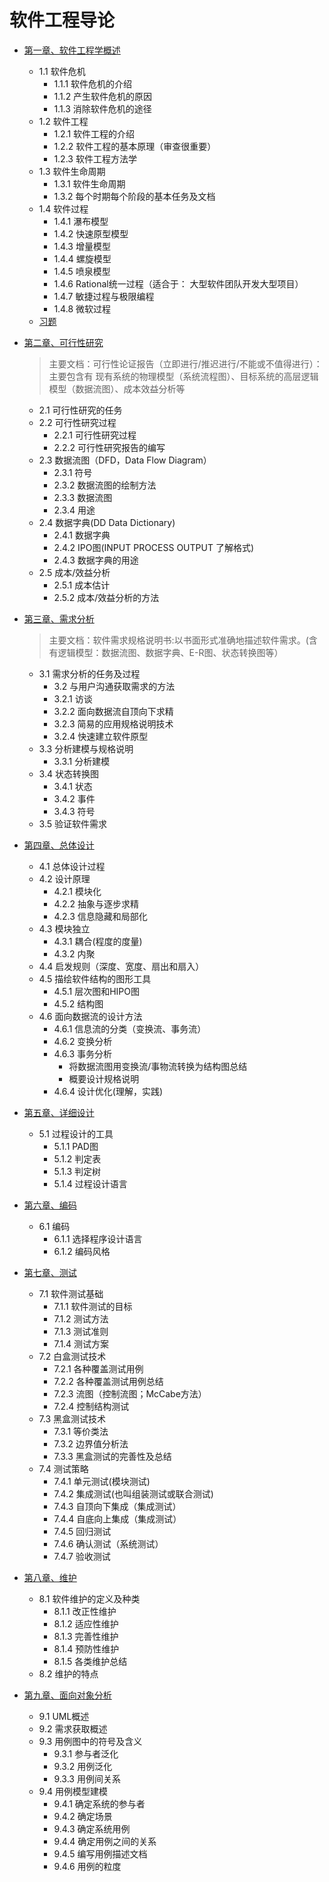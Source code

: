 # 软件工程导论

* [第一章、软件工程学概述](./第一章、软件工程学概述/第一章软件工程学概述.md)
  * 1.1 软件危机
    * 1.1.1 软件危机的介绍
    * 1.1.2 产生软件危机的原因
    * 1.1.3 消除软件危机的途径
  * 1.2 软件工程
    * 1.2.1 软件工程的介绍
    * 1.2.2 软件工程的基本原理（审查很重要）
    * 1.2.3 软件工程方法学
  * 1.3 软件生命周期
    * 1.3.1 软件生命周期
    * 1.3.2 每个时期每个阶段的基本任务及文档
  * 1.4 软件过程
    * 1.4.1 瀑布模型
    * 1.4.2 快速原型模型
    * 1.4.3 增量模型
    * 1.4.4 螺旋模型
    * 1.4.5 喷泉模型
    * 1.4.6 Rational统一过程（适合于： 大型软件团队开发大型项目）
    * 1.4.7 敏捷过程与极限编程
    * 1.4.8 微软过程
  * [习题](./第一章、软件工程学概述/习题.md)
  
* [第二章、可行性研究](./第二章、可行性研究/第二章可行性研究.md)

	>主要文档：可行性论证报告（立即进行/推迟进行/不能或不值得进行）：主要包含有 现有系统的物理模型（系统流程图）、目标系统的高层逻辑模型（数据流图）、成本效益分析等


  * 2.1 可行性研究的任务
  * 2.2 可行性研究过程
    * 2.2.1 可行性研究过程
    * 2.2.2 可行性研究报告的编写
  * 2.3 数据流图（DFD，Data Flow Diagram）
    * 2.3.1 符号
    * 2.3.2 数据流图的绘制方法
    * 2.3.3 数据流图
    * 2.3.4 用途
  * 2.4 数据字典(DD Data Dictionary)
    * 2.4.1 数据字典
    * 2.4.2 IPO图(INPUT PROCESS OUTPUT 了解格式)
    * 2.4.3 数据字典的用途
  * 2.5 成本/效益分析
    * 2.5.1 成本估计
    * 2.5.2 成本/效益分析的方法
* [第三章、需求分析](./第三章、需求分析/第三章需求分析.md)

	>主要文档：软件需求规格说明书:以书面形式准确地描述软件需求。(含有逻辑模型：数据流图、数据字典、E-R图、状态转换图等）

  * 3.1 需求分析的任务及过程
    * 3.2 与用户沟通获取需求的方法
    * 3.2.1 访谈
    * 3.2.2 面向数据流自顶向下求精
    * 3.2.3 简易的应用规格说明技术
    * 3.2.4 快速建立软件原型
  * 3.3  分析建模与规格说明
    * 3.3.1 分析建模
  * 3.4 状态转换图
    * 3.4.1 状态
    * 3.4.2 事件
    * 3.4.3 符号
  * 3.5 验证软件需求
* [第四章、总体设计](./第四章、总体设计/第四章总体设计.md)
  * 4.1 总体设计过程
  * 4.2 设计原理
    * 4.2.1 模块化
    * 4.2.2 抽象与逐步求精
    * 4.2.3 信息隐藏和局部化
  * 4.3 模块独立
    * 4.3.1 耦合(程度的度量)
    * 4.3.2 内聚
  * 4.4 启发规则（深度、宽度、扇出和扇入）
  * 4.5 描绘软件结构的图形工具
    * 4.5.1 层次图和HIPO图
    * 4.5.2 结构图
  * 4.6 面向数据流的设计方法
    * 4.6.1 信息流的分类（变换流、事务流）
    * 4.6.2 变换分析
    * 4.6.3 事务分析
      * 将数据流图用变换流/事物流转换为结构图总结
      * 概要设计规格说明
    * 4.6.4 设计优化(理解，实践)
* [第五章、详细设计](./第五章、详细设计/第五章详细设计.md)
  * 5.1 过程设计的工具
    * 5.1.1 PAD图
    * 5.1.2 判定表
    * 5.1.3 判定树
    * 5.1.4 过程设计语言
* [第六章、编码](./第六章、编码/第六章编码.md)
  * 6.1 编码
    * 6.1.1 选择程序设计语言
    * 6.1.2 编码风格
* [第七章、测试](./第七章、测试/第七章测试.md)
  * 7.1 软件测试基础
    * 7.1.1 软件测试的目标
    * 7.1.2 测试方法
    * 7.1.3 测试准则
    * 7.1.4 测试方案
  * 7.2 白盒测试技术
    * 7.2.1 各种覆盖测试用例
    * 7.2.2 各种覆盖测试用例总结
    * 7.2.3 流图（控制流图；McCabe方法）
    * 7.2.4 控制结构测试
  * 7.3 黑盒测试技术
    * 7.3.1 等价类法
    * 7.3.2 边界值分析法
    * 7.3.3 黑盒测试的完善性及总结
  * 7.4 测试策略
    * 7.4.1 单元测试(模块测试)
    * 7.4.2 集成测试(也叫组装测试或联合测试)
    * 7.4.3 自顶向下集成（集成测试）
    * 7.4.4 自底向上集成（集成测试）
    * 7.4.5 回归测试
    * 7.4.6 确认测试（系统测试）
    * 7.4.7 验收测试
* [第八章、维护](./第八章、维护/第八章维护.md)
  * 8.1 软件维护的定义及种类
    * 8.1.1 改正性维护
    * 8.1.2 适应性维护
    * 8.1.3 完善性维护
    * 8.1.4 预防性维护
    * 8.1.5 各类维护总结
  * 8.2 维护的特点
* [第九章、面向对象分析](./第九章、面向对象分析/第九章面向对象分析.md)
  * 9.1 UML概述
  * 9.2 需求获取概述
  * 9.3 用例图中的符号及含义
    * 9.3.1 参与者泛化
    * 9.3.2 用例泛化
    * 9.3.3 用例间关系
  * 9.4 用例模型建模
    * 9.4.1 确定系统的参与者
    * 9.4.2 确定场景
    * 9.4.3 确定系统用例
    * 9.4.4 确定用例之间的关系
    * 9.4.5 编写用例描述文档
    * 9.4.6 用例的粒度
